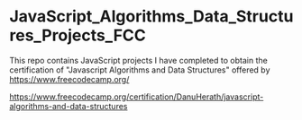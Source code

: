 # JavaScript_Algorithms_Data_Structures_Projects_FCC

This repo contains JavaScript projects I have completed to obtain the certification of "Javascript Algorithms and Data Structures" offered by https://www.freecodecamp.org/

https://www.freecodecamp.org/certification/DanuHerath/javascript-algorithms-and-data-structures
